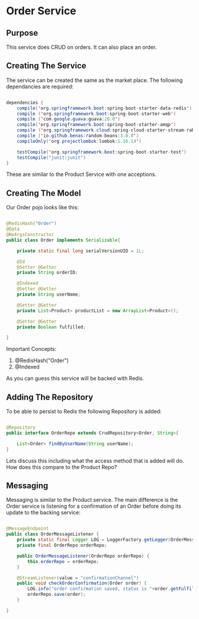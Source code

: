 # Order Service

## Purpose
This service does CRUD on orders. It can also place an order.

## Creating The Service

The service can be created the same as the market place. The following dependancies are required:

```java

dependencies {
	compile('org.springframework.boot:spring-boot-starter-data-redis')
	compile ('org.springframework.boot:spring-boot-starter-web')
    compile ('com.google.guava:guava:20.0')
	compile('org.springframework.boot:spring-boot-starter-amqp')
	compile ('org.springframework.cloud:spring-cloud-starter-stream-rabbit:1.1.3.RELEASE')
	compile ('io.github.benas:random-beans:3.0.0')
    compileOnly('org.projectlombok:lombok:1.16.14')

	testCompile('org.springframework.boot:spring-boot-starter-test')
    testCompile("junit:junit")
}

```
These are similar to the Product Service with one acceptions.

## Creating The Model

Our Order pojo looks like this:

```java

@RedisHash("Order")
@Data
@NoArgsConstructor
public class Order implements Serializable{

    private static final long serialVersionUID = 1L;

    @Id
    @Setter @Getter
    private String orderID;

    @Indexed
    @Setter @Getter
    private String userName;

    @Setter @Getter
    private List<Product> productList = new ArrayList<Product>();

    @Setter @Getter
    private Boolean fulfilled;

}

```

Important Concepts:
1. @RedisHash("Order")
2. @Indexed

As you can guess this service will be backed with Redis.

## Adding The Repository

To be able to persist to Redis the following Repository is added:

```java

@Repository
public interface OrderRepo extends CrudRepository<Order, String>{

	List<Order> findByUserName(String userName);
}

```
Lets discuss this including what the access method that is added will do. How does this compare to the Product Repo?

## Messaging

Messaging is similar to the Product service. The main difference is the Order service is listening for a confirmation of an Order before doing its update to the backing service:

```java

@MessageEndpoint
public class OrderMessageListener {
	private static final Logger LOG = LoggerFactory.getLogger(OrderMessageListener.class);
	private final OrderRepo orderRepo;

	public OrderMessageListener(OrderRepo orderRepo) {
		this.orderRepo = orderRepo;
	}

    @StreamListener(value = "confirmationChannel")
    public void checkOrderConfirmation(Order order) {
		LOG.info("order confirmation saved, status is "+order.getFulfilled());
    	orderRepo.save(order);
    }

}

```